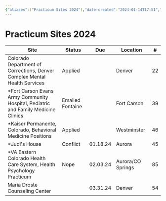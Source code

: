 ```yaml
---
{"aliases":["Practicum Sites 2024"],"date-created":"2024-01-14T17:51","date-modified":"2024-02-20T15:26","dg-publish":true,"title":"Practicum Sites 2024","permalink":"/spaces/school/projects/archived/practicum-sites-2024/","dgPassFrontmatter":true}
---
```



# Practicum Sites 2024

| Site                                                                              | Status           | Due      | Location          | #   |
| --------------------------------------------------------------------------------- | ---------------- | -------- | ----------------- | --- |
| Colorado Department of Corrections, Denver Complex Mental Health Services         | Applied          |          | Denver            | 22  |
| *Fort Carson Evans Army Community Hospital, Pediatric and Family Medicine Clinics | Emailed Fontaine |          | Fort Carson       | 39  |
| *Kaiser Permanente, Colorado, Behavioral Medicine Positions                       | Applied          |          | Westminster       | 46  |
| *Judi's House                                                                     | Conflict         | 01.18.24 | Aurora            | 45  |
| *VA Eastern Colorado Health Care System, Health Psychology Practicum              | Nope             | 02.03.24 | Aurora/CO Springs | 85  |
| Maria Droste Counseling Center                                                    |                  | 03.31.24 | Denver            | 54  |

